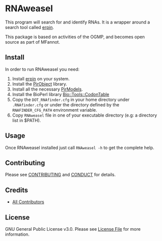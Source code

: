# RNAweasel

This program will search for and identify RNAs. 
It is a wrapper around a search tool called [erpin](http://rna.igmors.u-psud.fr/Software/erpin.php).

This package is based on activities of the OGMP, and becomes open source as part of MFannot.

## Install

In order to run RNAweasel you need:
1. Install [erpin](http://rna.igmors.u-psud.fr/Software/erpin.php) on your system. 
2. Install the [PirObject](https://github.com/prioux/PirObject) library.
3. Install all the necessary [PirModels](https://github.com/BFL-lab/PirModels).
4. Install the BioPerl library [Bio::Tools::CodonTable](http://search.cpan.org/dist/BioPerl/Bio/Tools/CodonTable.pm)
5. Copy the `DOT_RNAfinder.cfg` in your home directory under `.RNAfinder.cfg` or under the directory defined by the `RNAFINDER_CFG_PATH` environment variable. 
6. Copy `RNAweasel` file in one of your executable directory (e.g: a directory list in $PATH).

## Usage

Once RNAweasel installed just call `RNAweasel -h` to get the complete help.

## Contributing

Please see [CONTRIBUTING](CONTRIBUTING.md) and [CONDUCT](CONDUCT.md) for details.

## Credits

- [All Contributors](https://github.com/BFL-lab/RNAweasel/graphs/contributors)

## License

GNU General Public License v3.0. Please see [License File](LICENSE.md) for more information.
